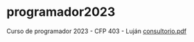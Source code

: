 # programador2023
Curso de programador   2023 - CFP 403 - Luján
[consultorio.pdf](https://github.com/Enzo-99/programador2023/files/11910889/consultorio.pdf)
